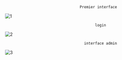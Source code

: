                                       Premier interface 
 ![1](https://github.com/nihal212/Gestion-de-restauration/assets/120100432/0898312f-97d3-4b79-8680-5011b581d6e0)

                                             login

![2](https://github.com/nihal212/Gestion-de-restauration/assets/120100432/ba2a08a8-8612-4650-9636-45f8be735bd9)
                                        
                                        interface admin
 
![3](https://github.com/nihal212/Gestion-de-restauration/assets/120100432/22523ff9-9cec-411b-935a-4710c3956061)

                                        
